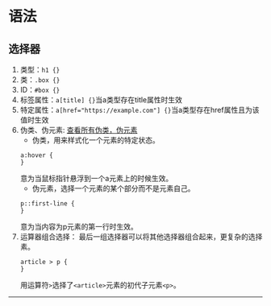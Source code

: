 # 语法
## 选择器
1. 类型：`h1 {}`
2. 类：`.box {}`
3. ID：`#box {}`
4. 标签属性：`a[title] {}`当a类型存在title属性时生效
5. 特定属性：`a[href="https://example.com"] {}`当a类型存在href属性且为该值时生效
6. 伪类、伪元素:
    [查看所有伪类，伪元素](https://www.w3school.com.cn/css/css_pseudo_classes.asp)
   * 伪类，用来样式化一个元素的特定状态。
    ```
    a:hover {
    }
    ```
    意为当鼠标指针悬浮到一个a元素上的时候生效。
    * 伪元素，选择一个元素的某个部分而不是元素自己。
    ```
    p::first-line {
    }
    ```
    意为当内容为p元素的第一行时生效。
7. 运算器组合选择：
    最后一组选择器可以将其他选择器组合起来，更复杂的选择素。
    ```
    article > p {
    }
    ```
    用运算符`>`选择了`<article>`元素的初代子元素`<p>`。
***